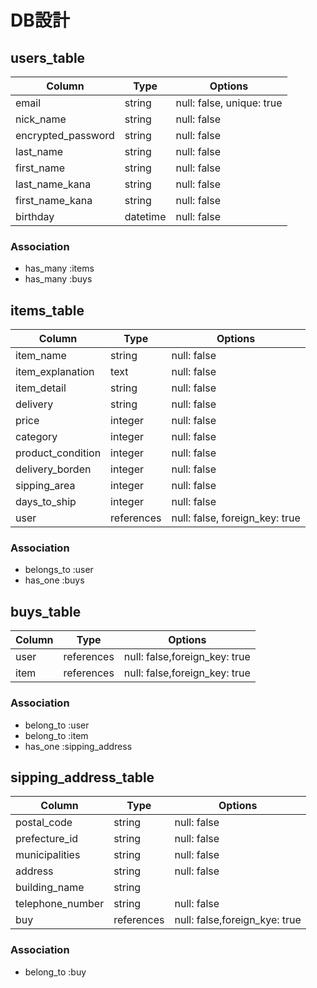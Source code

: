 # DB設計

## users_table

| Column             | Type                | Options                      |
|--------------------|---------------------|------------------------------|
| email              | string              | null: false, unique: true    |
| nick_name          | string              | null: false                  |
| encrypted_password | string              | null: false                  |
| last_name          | string              | null: false                  |
| first_name         | string              | null: false                  |
| last_name_kana     | string              | null: false                  |
| first_name_kana    | string              | null: false                  |
| birthday           | datetime            | null: false                  |

### Association

* has_many :items
* has_many :buys

## items_table

| Column            | Type                | Options                       |
|-------------------|---------------------|-------------------------------|
| item_name         | string              | null: false                   |
| item_explanation  | text                | null: false                   |
| item_detail       | string              | null: false                   |
| delivery          | string              | null: false                   |
| price             | integer             | null: false                   |
| category          | integer             | null: false                   |
| product_condition | integer             | null: false                   |
| delivery_borden   | integer             | null: false                   |
| sipping_area      | integer             | null: false                   |
| days_to_ship      | integer             | null: false                   |
| user              | references          | null: false, foreign_key: true|

### Association

* belongs_to :user
* has_one    :buys

## buys_table

| Column             | Type                | Options                       |
|--------------------|---------------------|-------------------------------|
| user               | references          | null: false,foreign_key: true |
| item               | references          | null: false,foreign_key: true |

### Association

* belong_to :user
* belong_to :item
* has_one   :sipping_address

## sipping_address_table

| Column             | Type                | Options                       |
|--------------------|---------------------|-------------------------------|
| postal_code        | string              | null: false                   |
| prefecture_id      | string              | null: false                   |
| municipalities     | string              | null: false                   |
| address            | string              | null: false                   |
| building_name      | string              |                               |
| telephone_number   | string              | null: false                   |
| buy                | references          | null: false,foreign_kye: true |

### Association

* belong_to :buy
